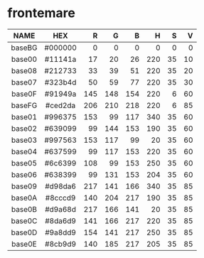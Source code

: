 # frontemare

|  NAME  |   HEX   |  R  |  G  |  B  |  H  |  S  |  V  |
|:------:|:-------:|----:|----:|----:|----:|----:|----:|
| baseBG | #000000 |   0 |   0 |   0 |   0 |   0 |   0 |
| base00 | #11141a |  17 |  20 |  26 | 220 |  35 |  10 |
| base08 | #212733 |  33 |  39 |  51 | 220 |  35 |  20 |
| base07 | #323b4d |  50 |  59 |  77 | 220 |  35 |  30 |
| base0F | #91949a | 145 | 148 | 154 | 220 |   6 |  60 |
| baseFG | #ced2da | 206 | 210 | 218 | 220 |   6 |  85 |
| base01 | #996375 | 153 |  99 | 117 | 340 |  35 |  60 |
| base02 | #639099 |  99 | 144 | 153 | 190 |  35 |  60 |
| base03 | #997563 | 153 | 117 |  99 |  20 |  35 |  60 |
| base04 | #637599 |  99 | 117 | 153 | 220 |  35 |  60 |
| base05 | #6c6399 | 108 |  99 | 153 | 250 |  35 |  60 |
| base06 | #638399 |  99 | 131 | 153 | 204 |  35 |  60 |
| base09 | #d98da6 | 217 | 141 | 166 | 340 |  35 |  85 |
| base0A | #8cccd9 | 140 | 204 | 217 | 190 |  35 |  85 |
| base0B | #d9a68d | 217 | 166 | 141 |  20 |  35 |  85 |
| base0C | #8da6d9 | 141 | 166 | 217 | 220 |  35 |  85 |
| base0D | #9a8dd9 | 154 | 141 | 217 | 250 |  35 |  85 |
| base0E | #8cb9d9 | 140 | 185 | 217 | 205 |  35 |  85 |
